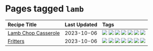 # Pages tagged `lamb`

|Recipe Title|Last Updated|Tags
|:---|:---|:---|
|[Lamb Chop Casserole](../recipes/lambchopcasserole.md)|2023-10-06|[![](https://img.shields.io/badge/tag-aussie-5d33f3)](../tags/aussie.md) [![](https://img.shields.io/badge/tag-baked-f1d19f)](../tags/baked.md) [![](https://img.shields.io/badge/tag-battered-da139a)](../tags/battered.md) [![](https://img.shields.io/badge/tag-casserole-4d8aaa)](../tags/casserole.md) [![](https://img.shields.io/badge/tag-family-4e6ea)](../tags/family.md) [![](https://img.shields.io/badge/tag-fried-e4f90)](../tags/fried.md) [![](https://img.shields.io/badge/tag-lamb-32f6f2)](../tags/lamb.md)|
|[Fritters](../recipes/fritters.md)|2023-10-06|[![](https://img.shields.io/badge/tag-chicken-9acea8)](../tags/chicken.md) [![](https://img.shields.io/badge/tag-family-4e6ea)](../tags/family.md) [![](https://img.shields.io/badge/tag-fried-e4f90)](../tags/fried.md) [![](https://img.shields.io/badge/tag-ham-99d437)](../tags/ham.md) [![](https://img.shields.io/badge/tag-lamb-32f6f2)](../tags/lamb.md) [![](https://img.shields.io/badge/tag-leftovers-acaf3f)](../tags/leftovers.md) [![](https://img.shields.io/badge/tag-vegetables-f53bfe)](../tags/vegetables.md)|